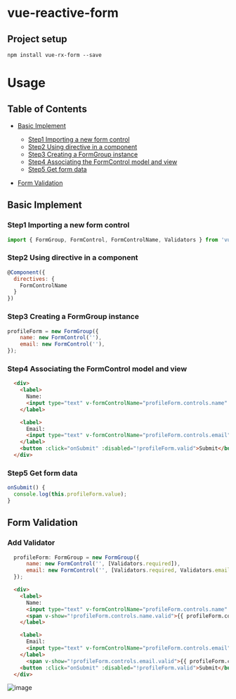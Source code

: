# vue-reactive-form

## Project setup
```
npm install vue-rx-form --save
```

# Usage

## Table of Contents
* [Basic Implement](##Basic-Implement)
  * [Step1 Importing a new form control](###Step1-Importing-a-new-form-control)
  * [Step2 Using directive in a component](###Step2-Using-directive-in-a-component)
  * [Step3 Creating a FormGroup instance](###Step3-Creating-a-FormGroup-instance)
  * [Step4 Associating the FormControl model and view](###Step4-Associating-the-FormControl-model-and-view)
  * [Step5 Get form data](##Step5-Get-form-data)

* [Form Validation](##Form-Validation)

## Basic Implement

### Step1 Importing a new form control
```JavaScript
import { FormGroup, FormControl, FormControlName, Validators } from 'vue-rx-form';
```

### Step2 Using directive in a component
```JavaScript
@Component({
  directives: {
    FormControlName
  }
})
```

### Step3 Creating a FormGroup instance
```JavaScript
profileForm = new FormGroup({
    name: new FormControl(''),
    email: new FormControl(''),
});
```

### Step4 Associating the FormControl model and view
```HTML
  <div>
    <label>
      Name:
      <input type="text" v-formControlName="profileForm.controls.name" />
    </label>

    <label>
      Email:
      <input type="text" v-formControlName="profileForm.controls.email" />
    </label>
    <button :click="onSubmit" :disabled="!profileForm.valid">Submit</button>
  </div>
```
### Step5 Get form data
```Javascript
onSubmit() {
  console.log(this.profileForm.value);
}
```
## Form Validation
### Add Validator
```Javascript
  profileForm: FormGroup = new FormGroup({
      name: new FormControl('', [Validators.required]),
      email: new FormControl('', [Validators.required, Validators.email])
  });
```

```HTML
  <div>
    <label>
      Name:
      <input type="text" v-formControlName="profileForm.controls.name" />
      <span v-show="!profileForm.controls.name.valid">{{ profileForm.controls.name.errors }}</span>
    </label>

    <label>
      Email:
      <input type="text" v-formControlName="profileForm.controls.email" />
    </label>
      <span v-show="!profileForm.controls.email.valid">{{ profileForm.controls.email.errors }}</span>
    <button :click="onSubmit" :disabled="!profileForm.valid">Submit</button>
  </div>
```

![image](https://drive.google.com/uc?export=view&id=18Fnst_AUOtWSgCQr4_9gs-Idw7i74GK0)

